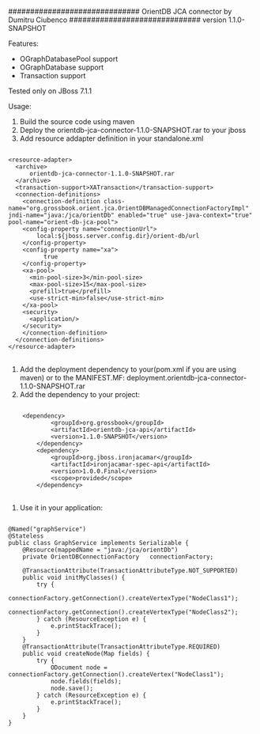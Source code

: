##############################
OrientDB JCA connector by Dumitru Ciubenco
##############################
version 1.1.0-SNAPSHOT

Features:
- OGraphDatabasePool support
- OGraphDatabase support
- Transaction support

Tested only on JBoss 7.1.1

Usage:
 1. Build the source code using maven
 1. Deploy the orientdb-jca-connector-1.1.0-SNAPSHOT.rar to your jboss
 1. Add resource addapter definition in your standalone.xml
<pre>
<code>
&lt;resource-adapter&gt;
  &lt;archive&gt;
      orientdb-jca-connector-1.1.0-SNAPSHOT.rar
  &lt;/archive&gt;
  &lt;transaction-support&gt;XATransaction&lt;/transaction-support&gt;
  &lt;connection-definitions&gt;
    &lt;connection-definition class-name=&quot;org.grossbook.orient.jca.OrientDBManagedConnectionFactoryImpl&quot; jndi-name=&quot;java:/jca/orientDb&quot; enabled=&quot;true&quot; use-java-context=&quot;true&quot; pool-name=&quot;orient-db-jca-pool&quot;&gt;
    &lt;config-property name=&quot;connectionUrl&quot;&gt;
        local:${jboss.server.config.dir}/orient-db/url
    &lt;/config-property&gt;
    &lt;config-property name=&quot;xa&quot;&gt;
          true
    &lt;/config-property&gt;
    &lt;xa-pool&gt;
      &lt;min-pool-size&gt;3&lt;/min-pool-size&gt;
      &lt;max-pool-size&gt;15&lt;/max-pool-size&gt;
      &lt;prefill&gt;true&lt;/prefill&gt;
      &lt;use-strict-min&gt;false&lt;/use-strict-min&gt;
    &lt;/xa-pool&gt;
    &lt;security&gt;
      &lt;application/&gt;
    &lt;/security&gt;
    &lt;/connection-definition&gt;
  &lt;/connection-definitions&gt;
&lt;/resource-adapter&gt;
</code>
</pre>

 1. Add the deployment dependency to your(pom.xml if you are using maven) or to the MANIFEST.MF: deployment.orientdb-jca-connector-1.1.0-SNAPSHOT.rar
 1. Add the dependency to your project:
<pre>
<code>
  	&lt;dependency&gt;
			&lt;groupId&gt;org.grossbook&lt;/groupId&gt;
			&lt;artifactId&gt;orientdb-jca-api&lt;/artifactId&gt;
			&lt;version&gt;1.1.0-SNAPSHOT&lt;/version&gt;
		&lt;/dependency&gt;
		&lt;dependency&gt;
			&lt;groupId&gt;org.jboss.ironjacamar&lt;/groupId&gt;
			&lt;artifactId&gt;ironjacamar-spec-api&lt;/artifactId&gt;
			&lt;version&gt;1.0.0.Final&lt;/version&gt;
			&lt;scope&gt;provided&lt;/scope&gt;
		&lt;/dependency&gt;		
</code>
</pre>

 1. Use it in your application:
<pre>
<code>
@Named("graphService")
@Stateless
public class GraphService implements Serializable {
	@Resource(mappedName = "java:/jca/orientDb")
	private OrientDBConnectionFactory	connectionFactory;
		
	@TransactionAttribute(TransactionAttributeType.NOT_SUPPORTED)
	public void initMyClasses() {
		try {
			connectionFactory.getConnection().createVertexType("NodeClass1");
			connectionFactory.getConnection().createVertexType("NodeClass2");
		} catch (ResourceException e) {
			e.printStackTrace();
		}
	}
	@TransactionAttribute(TransactionAttributeType.REQUIRED)
	public void createNode(Map<String, Object> fields) {
		try {
			ODocument node = connectionFactory.getConnection().createVertex("NodeClass1");
			node.fields(fields);
			node.save();
		} catch (ResourceException e) {
			e.printStackTrace();
		}
	}	
}
</code>
</pre>